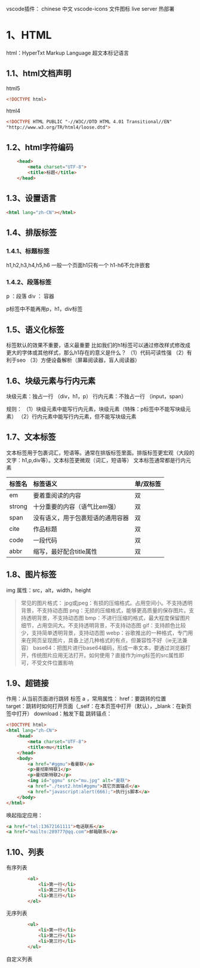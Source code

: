 vscode插件：
chinese 中文
vscode-icons 文件图标
live server 热部署


# 1、HTML

html：HyperTxt Markup Language 超文本标记语言


## 1.1、html文档声明

html5

```html
<!DOCTYPE html>
```

html4

```html
<!DOCTYPE HTML PUBLIC "-//W3C//DTD HTML 4.01 Transitional//EN"
"http://www.w3.org/TR/html4/loose.dtd">
```

## 1.2、html字符编码

```html
    <head>
        <meta charset="UTF-8">
        <title>标题</title>
    </head>
```

## 1.3、设置语言

```html
<html lang="zh-CN"></html>
```

## 1.4、排版标签

### 1.4.1、标题标签

h1,h2,h3,h4,h5,h6
一般一个页面h1只有一个
h1-h6不允许嵌套

### 1.4.2、段落标签

p  ：段落
div ： 容器

p标签中不能再用p，h1，div标签

## 1.5、语义化标签
标签默认的效果不重要，语义最重要
比如我们的h1标签可以通过修改样式修改成更大的字体或其他样式，那么h1存在的意义是什么？
（1）代码可读性强
（2）有利于seo
（3）方便设备解析（屏幕阅读器，盲人阅读器）

## 1.6、块级元素与行内元素

块级元素：独占一行 （div，h1，p）
行内元素：不独占一行 （input，span）

规则：
（1）块级元素中能写行内元素，块级元素（特殊：p标签中不能写块级元素）
（2）行内元素中能写行内元素，但不能写块级元素

## 1.7、文本标签

文本标签用于包裹词汇，短语等。通常在排版标签里面。排版标签更宏观（大段的文字：h1,p,div等）。文本标签更微观（词汇，短语等）
文本标签通常都是行内元素

| 标签名    | 标签语义             | 单/双标签 |
| :----- | :--------------- | ----- |
| em     | 要着重阅读的内容         | 双     |
| strong | 十分重要的内容（语气比em强）  | 双     |
| span   | 没有语义，用于包裹短语的通用容器 | 双     |
| cite   | 作品标题             | 双     |
| code   | 一段代码             | 双     |
| abbr   | 缩写，最好配合title属性   | 双     |

## 1.8、图片标签

img  属性：src，alt，width，height

>常见的图片格式：
>jpg或jpeg：有损的压缩格式。占用空间小。不支持透明背景，不支持动态图
>png：无损的压缩格式，能够更高质量的保存图片。支持透明背景，不支持动态图
>bmp：不进行压缩的格式，最大程度保留图片细节，占用空间大。不支持透明背景，不支持动态图
>gif：支持颜色比较少，支持简单透明背景，支持动态图
>webp：谷歌推出的一种格式，专门用来在网页呈现图片，具备上述几种格式的有点，但兼容性不好（ie无法兼容）
>base64：把图片进行base64编码，形成一串文本，要通过浏览器打开，传统图片应用无法打开。如何使用？直接作为img标签的src属性即可，不受文件位置影响


## 1.9、超链接

作用：从当前页面进行跳转
标签 a ，常用属性：
href：要跳转的位置   
target：跳转时如何打开页面（_self：在本页签中打开（默认），_blank：在新页签中打开）
download：触发下载
跳转锚点：
```html
<!DOCTYPE html>
<html lang="zh-CN">
    <head>
        <meta charset="UTF-8">
        <title>mu</title>
    </head>
    <body>
        <a href="#ggmu">看曼联</a>
        <p>曼彻斯特联1</p>
        <p>曼彻斯特联2</p>
        <img id="ggmu" src="mu.jpg" alt="曼联">
        <a href="./test2.html#ggmu">其它页面锚点</a>
        <a href="javascript:alert(666);">执行js脚本</a>
    </body>
</html>
```

唤起指定应用：

```html
<a href="tel:13672161111">电话联系</a>
<a href="mailto:289777@qq.com">邮箱联系</a>
```

## 1.10、列表

有序列表

```html
        <ol>
            <li>第一行</li>
            <li>第二行</li>
            <li>第三行</li>
        </ol>
```

无序列表

```html
        <ul>
            <li>第一行</li>
            <li>第二行</li>
            <li>第三行</li>
        </ul>
```

自定义列表
